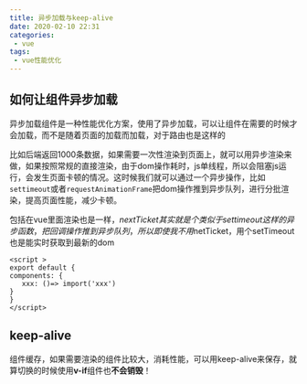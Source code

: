 ```yaml
---
title: 异步加载与keep-alive
date: 2020-02-10 22:31
categories: 
 - vue
tags: 
 - vue性能优化
---
```


<!-- more -->

## 如何让组件异步加载 <Badge text="性能优化" type="warn"/>

异步加载组件是一种性能优化方案，使用了异步加载，可以让组件在需要的时候才会加载，而不是随着页面的加载而加载，对于路由也是这样的

比如后端返回1000条数据，如果需要一次性渲染到页面上，就可以用异步渲染来做，如果按照常规的直接渲染，由于dom操作耗时，js单线程，所以会阻塞js运行，会发生页面卡顿的情况。这时候我们就可以通过一个异步操作，比如`settimeout`或者`requestAnimationFrame`把dom操作推到异步队列，进行分批渲染，提高页面性能，减少卡顿。

包括在vue里面渲染也是一样，$nextTicket 其实就是个类似于settimeout这样的异步函数，把回调操作推到异步队列，所以即使我不用$netTicket，用个setTimeout也是能实时获取到最新的dom

```vue
<script >
export default {
components: {
   xxx: ()=> import('xxx')
}
}
</script>
```

## keep-alive

组件缓存，如果需要渲染的组件比较大，消耗性能，可以用keep-alive来保存，就算切换的时候使用**v-if**组件也**不会销毁**！
